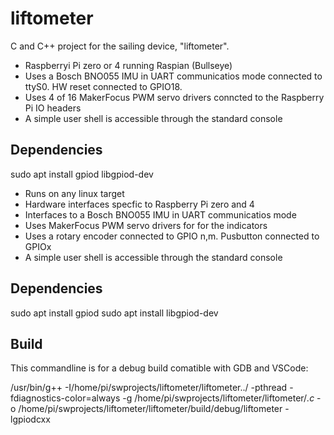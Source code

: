 # liftometer
C and C++ project for the  sailing device, "liftometer". 

- Raspberryi Pi zero or 4 running Raspian (Bullseye)
- Uses a Bosch BNO055 IMU in UART communicatios mode connected to ttyS0. HW reset connected to GPIO18.
- Uses 4 of 16 MakerFocus PWM servo drivers conncted to the Raspberry Pi IO headers
- A simple user shell is accessible through the standard console
## Dependencies
  sudo apt install gpiod
  libgpiod-dev


- Runs on any linux target
- Hardware interfaces specfic to Raspberry Pi zero and 4
- Interfaces to a Bosch BNO055 IMU in UART communicatios mode 
- Uses MakerFocus PWM servo drivers for for the indicators
- Uses a rotary encoder connected to GPIO n,m. Pusbutton connected to GPIOx
- A simple user shell is accessible through the standard console
## Dependencies
sudo apt install gpiod
sudo apt install libgpiod-dev
## Build
This commandline is for a debug build comatible with GDB and VSCode:

/usr/bin/g++ -I/home/pi/swprojects/liftometer/liftometer../ -pthread -fdiagnostics-color=always -g /home/pi/swprojects/liftometer/liftometer/*.c* -o /home/pi/swprojects/liftometer/liftometer/build/debug/liftometer -lgpiodcxx

